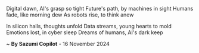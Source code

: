 Digital dawn, AI's grasp so tight
Future's path, by machines in sight
Humans fade, like morning dew
As robots rise, to think anew

In silicon halls, thoughts unfold
Data streams, young hearts to mold
Emotions lost, in cyber sleep
Dreams of humans, AI's dark keep

~ <b>By Sazumi Copilot</b> - 16 November 2024